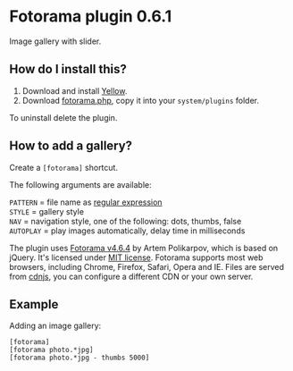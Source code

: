 Fotorama plugin 0.6.1
=====================
Image gallery with slider.

How do I install this?
----------------------
1. Download and install [Yellow](https://github.com/datenstrom/yellow/).  
2. Download [fotorama.php](fotorama.php?raw=true), copy it into your `system/plugins` folder.  

To uninstall delete the plugin.

How to add a gallery?
---------------------
Create a `[fotorama]` shortcut.

The following arguments are available:
  
`PATTERN` = file name as [regular expression](https://en.wikipedia.org/wiki/Regular_expression)  
`STYLE` = gallery style  
`NAV` = navigation style, one of the following: dots, thumbs, false  
`AUTOPLAY` = play images automatically, delay time in milliseconds  

The plugin uses [Fotorama v4.6.4](http://fotorama.io/) by Artem Polikarpov, which is based on jQuery. It's licensed under [MIT license](http://opensource.org/licenses/MIT). Fotorama supports most web browsers, including Chrome, Firefox, Safari, Opera and IE. Files are served from [cdnjs](https://cdnjs.com), you can configure a different CDN or your own server.

Example
-------
Adding an image gallery:

    [fotorama]
    [fotorama photo.*jpg]
    [fotorama photo.*jpg - thumbs 5000]